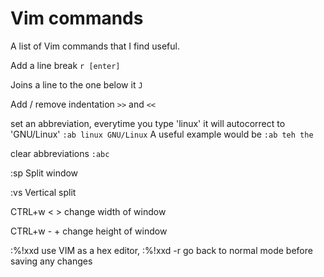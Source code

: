 # Vim commands
A list of Vim commands that I find useful.

Add a line break
```r [enter]```

Joins a line to the one below it
```J```

Add / remove indentation
```>>``` and ```<<```

set an abbreviation, everytime you type 'linux' it will autocorrect to 'GNU/Linux'
```:ab linux GNU/Linux```
A useful example would be ```:ab teh the```

clear abbreviations
```:abc```


:sp
Split window

:vs
Vertical split

CTRL+w < >
change width of window

CTRL+w - +
change height of window

:%!xxd
use VIM as a hex editor, :%!xxd -r go back to normal mode before saving any changes
